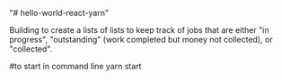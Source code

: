 "# hello-world-react-yarn"

Building to create a lists of lists to keep track of jobs that are either "in progress", "outstanding" (work completed but money not collected), or "collected".

#to start in command line
yarn start
